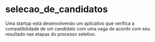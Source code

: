 # selecao_de_candidatos
Uma startup está desenvolvendo um aplicativo que verifica a compatibilidade de um candidato com uma vaga de acordo com seu resultado nas etapas do processo seletivo.
